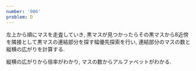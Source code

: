 ```yaml
---
number: '006'
problem: D
---
```

左上から順にマスを走査していき, 黒マスが見つかったらその黒マスから8近傍を隣接として黒マスの連結部分を探す幅優先探索を行い, 連結部分のマスの数と縦横の広がりを計算する.

縦横の広がりから倍率がわかり, マスの数からアルファベットがわかる.
